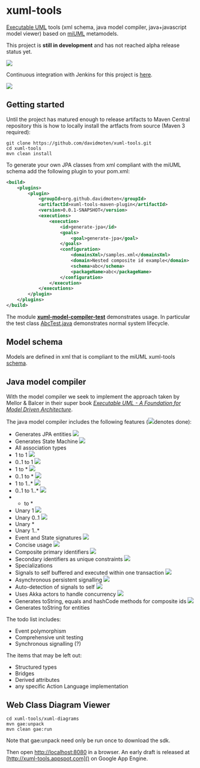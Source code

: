 xuml-tools 
==========

[Executable UML](http://en.wikipedia.org/wiki/Executable_UML) tools (xml schema, java model compiler, java+javascript model viewer) based on [miUML](http://www.miuml.org) metamodels.

This project is **still in development** and has not reached alpha release status yet.

<img src="https://github.com/davidmoten/xuml-tools/raw/master/xuml-diagrams/src/docs/class-diagram.png">

Continuous integration with Jenkins for this project is [here](https://xuml-tools.ci.cloudbees.com/).

<a href="https://xuml-tools.ci.cloudbees.com/"><img  src="http://web-static-cloudfront.s3.amazonaws.com/images/badges/BuiltOnDEV.png"/></a>

Getting started
---------------
Until the project has matured enough to release artifacts to Maven Central repository this is how to locally install the artfacts from source (Maven 3 required):

    git clone https://github.com/davidmoten/xuml-tools.git
    cd xuml-tools
    mvn clean install

To generate your own JPA classes from xml compliant with the miUML schema add the following plugin to your pom.xml:
```xml
<build>
	<plugins>
		<plugin>
			<groupId>org.github.davidmoten</groupId>
			<artifactId>xuml-tools-maven-plugin</artifactId>
			<version>0.0.1-SNAPSHOT</version>
			<executions>
				<execution>
					<id>generate-jpa</id>
					<goals>
						<goal>generate-jpa</goal>
					</goals>
					<configuration>
						<domainsXml>/samples.xml</domainsXml>
						<domain>Nested composite id example</domain>
						<schema>abc</schema>
						<packageName>abc</packageName>
					</configuration>
				</execution>
			</executions>
		</plugin>
	</plugins>
</build>
```
The module [**xuml-model-compiler-test**](https://github.com/davidmoten/xuml-tools/tree/master/xuml-model-compiler-test) demonstrates usage. In particular the test class [AbcTest.java](https://github.com/davidmoten/xuml-tools/blob/master/xuml-model-compiler-test/src/test/java/xuml/tools/jaxb/compiler/test/AbcTest.java) demonstrates normal system lifecycle.

Model schema
------------
Models are defined in xml that is compliant to the miUML xuml-tools [schema](https://github.com/davidmoten/xuml-tools/blob/master/miuml-jaxb/src/main/resources/miuml-metamodel.xsd). 

Java model compiler
-------------------
With the model compiler we seek to implement the approach taken by Mellor & Balcer in their super book [*Executable UML - A Foundation for Model Driven Architecture*](http://www.executableumlbook.com/).

The java model compiler includes the following features (<img src="https://github.com/davidmoten/xuml-tools/raw/master/src/docs/tick.png">denotes done):
* Generates JPA entities  <img src="https://github.com/davidmoten/xuml-tools/raw/master/src/docs/tick.png"> 
* Generates State Machine  <img src="https://github.com/davidmoten/xuml-tools/raw/master/src/docs/tick.png"> 
* All association types
 * 1 to 1 <img src="https://github.com/davidmoten/xuml-tools/raw/master/src/docs/tick.png">
 * 0..1 to 1 <img src="https://github.com/davidmoten/xuml-tools/raw/master/src/docs/tick.png"> 
 * 1 to * <img src="https://github.com/davidmoten/xuml-tools/raw/master/src/docs/tick.png">
 * 0..1 to * <img src="https://github.com/davidmoten/xuml-tools/raw/master/src/docs/tick.png">
 * 1 to 1..* <img src="https://github.com/davidmoten/xuml-tools/raw/master/src/docs/tick.png">
 * 0..1 to 1..* <img src="https://github.com/davidmoten/xuml-tools/raw/master/src/docs/tick.png">
 * * to *
 * Unary 1 <img src="https://github.com/davidmoten/xuml-tools/raw/master/src/docs/tick.png">
 * Unary 0..1 <img src="https://github.com/davidmoten/xuml-tools/raw/master/src/docs/tick.png">
 * Unary *
 * Unary 1..*
* Event and State signatures <img src="https://github.com/davidmoten/xuml-tools/raw/master/src/docs/tick.png">
* Concise usage <img src="https://github.com/davidmoten/xuml-tools/raw/master/src/docs/tick.png">
* Composite primary identifiers  <img src="https://github.com/davidmoten/xuml-tools/raw/master/src/docs/tick.png"> 
* Secondary identifiers as unique constraints <img src="https://github.com/davidmoten/xuml-tools/raw/master/src/docs/tick.png"> 
* Specializations
* Signals to self buffered and executed within one transaction <img src="https://github.com/davidmoten/xuml-tools/raw/master/src/docs/tick.png"> 
* Asynchronous persistent signalling  <img src="https://github.com/davidmoten/xuml-tools/raw/master/src/docs/tick.png"> 
* Auto-detection of signals to self <img src="https://github.com/davidmoten/xuml-tools/raw/master/src/docs/tick.png">
* Uses Akka actors to handle concurrency <img src="https://github.com/davidmoten/xuml-tools/raw/master/src/docs/tick.png">
* Generates toString, equals and hashCode methods for composite ids <img src="https://github.com/davidmoten/xuml-tools/raw/master/src/docs/tick.png">
* Generates toString for entities

The todo list includes:
* Event polymorphism
* Comprehensive unit testing
* Synchronous signalling (?) 

The items that may be left out:
* Structured types
* Bridges
* Derived attributes 
* any specific Action Language implementation 

Web Class Diagram Viewer
------------------------

    cd xuml-tools/xuml-diagrams
    mvn gae:unpack 
    mvn clean gae:run
    
Note that gae:unpack need only be run once to download the sdk.

Then open [http://localhost:8080]() in a browser. An early draft is released at [http://xuml-tools.appspot.com]() on Google App Engine.
